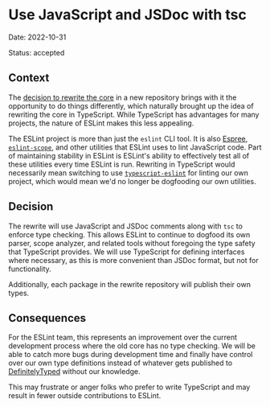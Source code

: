 # Use JavaScript and JSDoc with tsc

Date: 2022-10-31

Status: accepted

## Context

The [decision to rewrite the core](./001-rewrite-core.md) in a new repository brings with it the opportunity to do things differently, which naturally brought up the idea of rewriting the core in TypeScript. While TypeScript has advantages for many projects, the nature of ESLint makes this less appealing.

The ESLint project is more than just the `eslint` CLI tool. It is also [Espree](https://github.com/eslint/espree), [`eslint-scope`](https://github.com/eslint/eslint-scope), and other utilities that ESLint uses to lint JavaScript code. Part of maintaining stability in ESLint is ESLint's ability to effectively test all of these utilities every time ESLint is run. Rewriting in TypeScript would necessarily mean switching to use [`typescript-eslint`](https://typescript-eslint.io) for linting our own project, which would mean we'd no longer be dogfooding our own utilities.

## Decision

The rewrite will use JavaScript and JSDoc comments along with `tsc` to enforce type checking. This allows ESLint to continue to dogfood its own parser, scope analyzer, and related tools without foregoing the type safety that TypeScript provides. We will use TypeScript for defining interfaces where necessary, as this is more convenient than JSDoc format, but not for functionality.

Additionally, each package in the rewrite repository will publish their own types.

## Consequences

For the ESLint team, this represents an improvement over the current development process where the old core has no type checking. We will be able to catch more bugs during development time and finally have control over our own type definitions instead of whatever gets published to [DefinitelyTyped](https://definitelytyped.org/) without our knowledge.

This may frustrate or anger folks who prefer to write TypeScript and may result in fewer outside contributions to ESLint.
